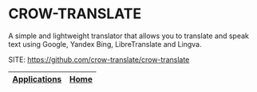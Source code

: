 # CROW-TRANSLATE

 A simple and lightweight translator that allows you to translate and speak text using Google, Yandex Bing, LibreTranslate and Lingva.

 SITE: https://github.com/crow-translate/crow-translate

 | [Applications](https://portable-linux-apps.github.io/apps.html) | [Home](https://portable-linux-apps.github.io)
 | --- | --- |
